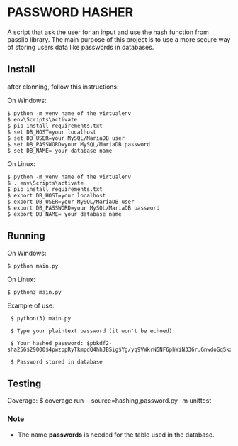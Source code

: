 # PASSWORD HASHER

A script that ask the user for an input and use the hash function from passlib library. The main purpose of this project is to use a more secure way of storing users data like passwords in databases.

## Install

after clonning, follow this instructions:

On Windows:

    $ python -m venv name of the virtualenv
    $ env\Scripts\activate
    $ pip install requirements.txt
    $ set DB_HOST=your localhost
    $ set DB_USER=your MySQL/MariaDB user
    $ set DB_PASSWORD=your MySQL/MariaDB password
    $ set DB_NAME= your database name

On Linux:

    $ python -m venv name of the virtualenv
    $ . env\Scripts\activate
    $ pip install requirements.txt
    $ export DB_HOST=your localhost
    $ export DB_USER=your MySQL/MariaDB user
    $ export DB_PASSWORD=your MySQL/MariaDB password
    $ export DB_NAME= your database name

## Running

On Windows:

    $ python main.py

On Linux:

    $ python3 main.py


Example of use:
    
     $ python(3) main.py
     
     $ Type your plaintext password (it won't be echoed):

     $ Your hashed password: $pbkdf2-sha256$29000$4pwzppRyTkmpdQ4hhJBSig$Yg/yq9VWkrN5NF6phWiN336r.GnwdoGqSkzsOjS8xmo

     $ Password stored in database

## Testing

Coverage:
     $ coverage run --source=hashing,password.py -m unittest

### Note

- The name **passwords** is needed for the table used in the database.
